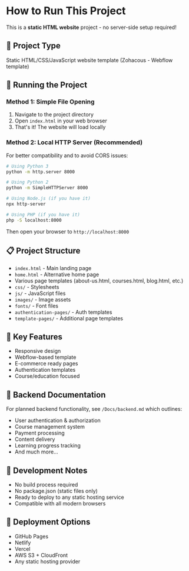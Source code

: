 # How to Run This Project

This is a **static HTML website** project - no server-side setup required!

## 📁 Project Type
Static HTML/CSS/JavaScript website template (Zohacous - Webflow template)

## 🚀 Running the Project

### Method 1: Simple File Opening
1. Navigate to the project directory
2. Open `index.html` in your web browser
3. That's it! The website will load locally

### Method 2: Local HTTP Server (Recommended)
For better compatibility and to avoid CORS issues:

```bash
# Using Python 3
python -m http.server 8000

# Using Python 2
python -m SimpleHTTPServer 8000

# Using Node.js (if you have it)
npx http-server

# Using PHP (if you have it)
php -S localhost:8000
```

Then open your browser to `http://localhost:8000`

## 📋 Project Structure
- `index.html` - Main landing page
- `home.html` - Alternative home page
- Various page templates (about-us.html, courses.html, blog.html, etc.)
- `css/` - Stylesheets
- `js/` - JavaScript files
- `images/` - Image assets
- `fonts/` - Font files
- `authentication-pages/` - Auth templates
- `template-pages/` - Additional page templates

## 🎯 Key Features
- Responsive design
- Webflow-based template
- E-commerce ready pages
- Authentication templates
- Course/education focused

## 📖 Backend Documentation
For planned backend functionality, see `/Docs/backend.md` which outlines:
- User authentication & authorization
- Course management system
- Payment processing
- Content delivery
- Learning progress tracking
- And much more...

## 🔧 Development Notes
- No build process required
- No package.json (static files only)
- Ready to deploy to any static hosting service
- Compatible with all modern browsers

## 🚀 Deployment Options
- GitHub Pages
- Netlify
- Vercel
- AWS S3 + CloudFront
- Any static hosting provider